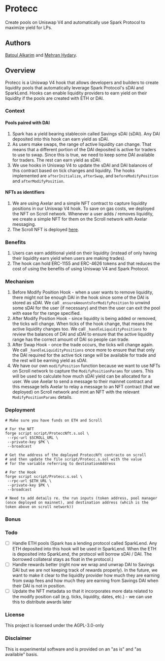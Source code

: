 # Protecc

Create pools on Uniswap V4 and automatically use Spark Protocol to maximize yield for LPs.

## Authors

[Batoul Alkarim](https://twitter.com/batoulalkarim) and [Mehran Hydary](https://twitter.com/mehranhydary).

## Overview

Protecc is a Uniswap V4 hook that allows developers and builders to create liquidity pools that automatically leverage Spark Protocol's sDAI and SparkLend. Hooks can enable liquidity providers to earn yield on their liquidity if the pools are created with ETH or DAI.

### Context

#### Pools paired with DAI

1. Spark has a yield bearing stablecoin called Savings sDAI (sDAI). Any DAI deposited into this hook can earn yield as sDAI.
2. As users make swaps, the range of active liquidity can change. That means that a different portion of the DAI deposited is active for traders to use to swap. Since this is true, we need to keep some DAI available for traders. The rest can earn yield as sDAI.
3. We use hooks in Uniswap V4 to update the sDAI and DAI balances of this contract based on tick changes and liquidity. The hooks implemented are `afterInitialize`, `afterSwap`, and `beforeModifyPosition` and `afterModifyPosition`.

#### NFTs as identifiers

1. We are using Axelar and a simple NFT contract to capture liquidity positions in our Uniswap V4 hook. To save on gas costs, we deployed the NFT on Scroll network. Whenever a user adds / removes liquidity, we create a simple NFT for them on the Scroll network with Axelar messaging.
2. The Scroll NFT is deployed [here](https://scrollscan.com/address/0xf149159900732baa70deae97940f02a75ff39fab).

### Benefits

1. Users can earn additional yield on their liquidity (instead of only having their liquidity earn yield when users are making trades).
2. The hook can hold ERC-1155 and ERC-4626 tokens and that reduces the cost of using the benefits of using Uniswap V4 and Spark Protocol.

### Mechanism

1. Before Modify Position Hook - when a user wants to remove liquidity, there might not be enough DAI in the hook since some of the DAI is stored as sDAI. We call `_ensureAmountsForModifyPosition` to unwind some sDAI for the user (if necessary) and then the user can exit the pool with ease for the range specified.
2. After Modify Position Hook - since liquidity is being added or removed, the ticks will change. When ticks of the hook change, that means the active liquidity changes too. We call `_handleLiquidityPositions` to review the balances of DAI and sDAI to ensure that the active liquidity range has the correct amount of DAI so people can trade.
3. After Swap Hook - once the trade occurs, the ticks will change again. We call `_handleLiquidityPositions` once more to ensure that that only the DAI required for the active tick range will be available for trade and the rest will be earning yield as sDAI.
4. We have our own `modifyPosition` function because we want to use NFTs on Scroll network to capture the `ModifyPositionParams` for users. This will be used to calculate how much sDAI yield can be allocated for a user. We use Axelar to send a message to their mainnet contract and this message tells Axelar to relay a message to an NFT contract (that we deployed) on Scroll network and mint an NFT with the relevant `ModifyPositionParams` details.

### Deployment

```
# Make sure you have funds on ETH and Scroll

# For the NFT
forge script script/ProteccNft.s.sol \
 --rpc-url $SCROLL_URL \
 --private-key $PK \
 --broadcast

# Get the address of the deployed ProteccNft contracto on scroll
# and then update the file script/Protecc.s.sol with the value
# for the variable referring to destinationAddress

# For the Hook
forge script script/Protecc.s.sol \
 --rpc-url $ETH_URL \
 --private-key $PK \
 --broadcast

# Need to add details re. the run inputs (token address, pool manager (once deployed on mainnet), and destination address (whcih is the token above on scroll network))
```

### Bonus

### Todo

-   [ ] Handle ETH pools (Spark has a lending protocol called SparkLend. Any ETH deposited into this hook will be used in SparkLend. When the ETH is deposited into SparkLend, the protocol will borrow sDAI / DAI. The borrowed collateral stays as float in the protocol.)
-   [ ] Handle rewards better (right now we wrap and unwrap DAI to Savings DAI but we are not keeping track of rewards properly). In the future, we want to make it clear to the liquidity provider how much they are earning from swap fees and how much they are earning from Savings DAI when their DAI is not in position.
-   [ ] Update the NFT metadata so that it incorporates more data related to the modify position call (e.g. ticks, liquidity, dates, etc.) - we can use this to distribute awards later

### License

This project is licensed under the AGPL-3.0-only

### Disclaimer

This is experimental software and is provided on an "as is" and "as available" basis.

```

```
